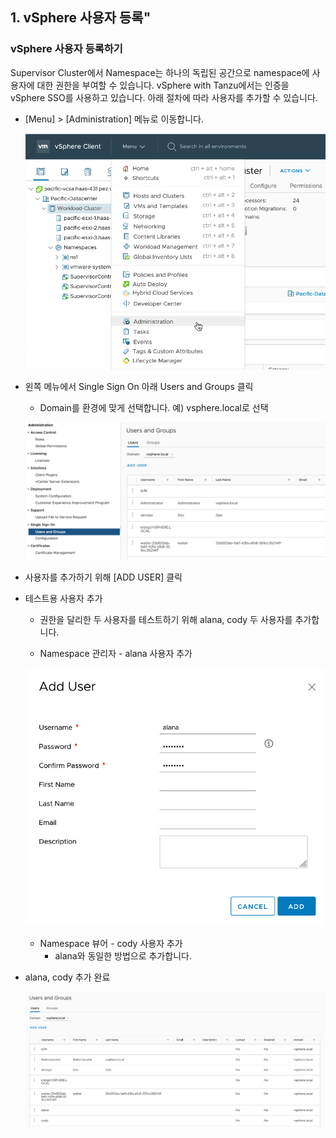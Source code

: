 ## 1. vSphere 사용자 등록"

### vSphere 사용자 등록하기
Supervisor Cluster에서 Namespace는 하나의 독립된 공간으로 namespace에 사용자에 대한 권한을 부여할 수 있습니다. vSphere with Tanzu에서는 인증을 vSphere SSO를 사용하고 있습니다. 아래 절차에 따라 사용자를 추가할 수 있습니다.

- [Menu] > [Administration] 메뉴로 이동합니다.

  ![](images/vsphere-user-1.png)

- 왼쪽 메뉴에서 Single Sign On 아래 Users and Groups 클릭
  * Domain를 환경에 맞게 선택합니다. 예) vsphere.local로 선택

  ![](images/vsphere-user-2.png)

- 사용자를 추가하기 위해 [ADD USER] 클릭

- 테스트용 사용자 추가
  * 권한을 달리한 두 사용자를 테스트하기 위해 alana, cody 두 사용자를 추가합니다.

  * Namespace 관리자 - alana 사용자 추가

  ![](images/vsphere-user-3.png)

  * Namespace 뷰어 - cody 사용자 추가
    + alana와 동일한 방법으로 추가합니다.

- alana, cody 추가 완료

  ![](images/vsphere-user-4.png)